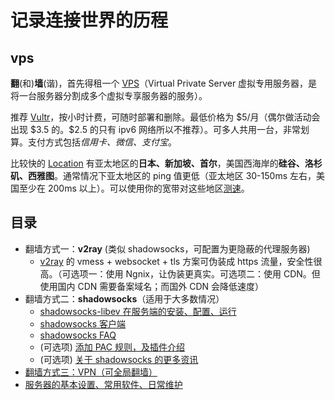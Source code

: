 # 记录连接世界的历程

## vps

**翻**(和)**墙**(谐)，首先得租一个 [VPS](https://en.wikipedia.org/wiki/Virtual_private_server)（Virtual Private Server 虚拟专用服务器，是将一台服务器分割成多个虚拟专享服务器的服务）。  

推荐 [Vultr](https://www.vultr.com/?ref=6960892)，按小时计费，可随时部署和删除。最低价格为 \$5/月（偶尔做活动会出现 \$3.5 的。\$2.5 的只有 ipv6 网络所以不推荐）。可多人共用一台，非常划算。支付方式包括*信用卡、微信、支付宝*。  

比较快的 [Location](https://www.vultr.com/features/datacenter-locations/?ref=6960892) 有亚太地区的**日本、新加坡、首尔**，美国西海岸的**硅谷、洛杉矶、西雅图**。通常情况下亚太地区的 ping 值更低（亚太地区 30-150ms 左右，美国至少在 200ms 以上）。可以使用你的宽带对这些地区[测速](https://www.vultr.com/resources/faq/?ref=6960892#downloadspeedtests)。  

## 目录

- 翻墙方式一：**v2ray** (类似 shadowsocks，可配置为更隐蔽的代理服务器)
    - [v2ray](https://www.v2ray.com/) 的 vmess + websocket + tls 方案可伪装成 https 流量，安全性很高。（可选项一：使用 Ngnix，让伪装更真实。可选项二：使用 CDN。但使用国内 CDN 需要备案域名；而国外 CDN 会降低速度）
- 翻墙方式二：**shadowsocks**（适用于大多数情况）
    - [shadowsocks-libev 在服务端的安装、配置、运行](https://github.com/Huang-Libo/Internet/blob/master/shadowsocks-server-install.md)
    - [shadowsocks 客户端](https://github.com/Huang-Libo/Internet/blob/master/shadowsocks-client.md)
    - [shadowsocks FAQ](https://github.com/Huang-Libo/Internet/blob/master/shadowsocks-FAQ.md)
    - (可选项) [添加 PAC 规则，及插件介绍](https://github.com/Huang-Libo/Internet/blob/master/shadowsocks-custom-settings.md)
    - (可选项) [关于 shadowsocks 的更多资讯](https://github.com/Huang-Libo/Internet/blob/master/shadowsocks-read-more.md)
- [翻墙方式三：VPN（可全局翻墙）](https://github.com/Huang-Libo/Internet/blob/master/vpn.md)
- [服务器的基本设置、常用软件、日常维护](https://github.com/Huang-Libo/Internet/blob/master/server.md )

